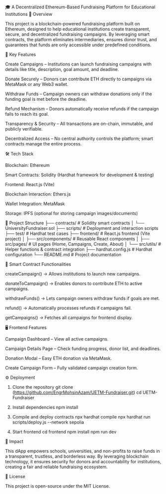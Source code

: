 🎓 A Decentralized Ethereum-Based Fundraising Platform for Educational Institutions
📌 Overview

This project is a blockchain-powered fundraising platform built on Ethereum, designed to help educational institutions create transparent, secure, and decentralized fundraising campaigns. By leveraging smart contracts, the platform eliminates intermediaries, ensures donor trust, and guarantees that funds are only accessible under predefined conditions.

🚀 Key Features

Create Campaigns – Institutions can launch fundraising campaigns with details like title, description, goal amount, and deadline.

Donate Securely – Donors can contribute ETH directly to campaigns via MetaMask or any Web3 wallet.

Withdraw Funds – Campaign owners can withdraw donations only if the funding goal is met before the deadline.

Refund Mechanism – Donors automatically receive refunds if the campaign fails to reach its goal.

Transparency & Security – All transactions are on-chain, immutable, and publicly verifiable.

Decentralized Access – No central authority controls the platform; smart contracts manage the entire process.

🛠 Tech Stack

Blockchain: Ethereum

Smart Contracts: Solidity (Hardhat framework for development & testing)

Frontend: React.js (Vite)

Blockchain Interaction: Ethers.js

Wallet Integration: MetaMask

Storage: IPFS (optional for storing campaign images/documents)

📂 Project Structure
├── contracts/          # Solidity smart contracts
│   └── UniversityFundraiser.sol
├── scripts/            # Deployment and interaction scripts
├── test/               # Hardhat test cases
├── frontend/           # React.js frontend (Vite project)
│   ├── src/components/ # Reusable React components
│   ├── src/pages/      # UI pages (Home, Campaigns, Create, About)
│   └── src/utils/      # Helper functions & contract integration
├── hardhat.config.js   # Hardhat configuration
└── README.md           # Project documentation

🔑 Smart Contract Functionalities

createCampaign() → Allows institutions to launch new campaigns.

donateToCampaign() → Enables donors to contribute ETH to active campaigns.

withdrawFunds() → Lets campaign owners withdraw funds if goals are met.

refund() → Automatically processes refunds if campaigns fail.

getCampaigns() → Fetches all campaigns for frontend display.

🖥️ Frontend Features

Campaign Dashboard – View all active campaigns.

Campaign Details Page – Check funding progress, donor list, and deadlines.

Donation Modal – Easy ETH donation via MetaMask.

Create Campaign Form – Fully validated campaign creation form.

⚙️ Deployment
1. Clone the repository
git clone (https://github.com/EngrMohsinAzam/UETM-Fundraiser.git)
cd UETM-Fundraiser

2. Install dependencies
npm install

3. Compile and deploy contracts
npx hardhat compile
npx hardhat run scripts/deploy.js --network sepolia

4. Start frontend
cd frontend
npm install
npm run dev

🎯 Impact

This dApp empowers schools, universities, and non-profits to raise funds in a transparent, trustless, and borderless way. By leveraging blockchain technology, it ensures security for donors and accountability for institutions, creating a fair and reliable fundraising ecosystem.

📜 License

This project is open-source under the MIT License.
